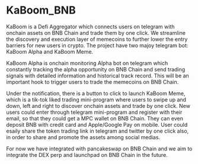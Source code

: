 # KaBoom_BNB
KaBoom is a Defi Aggregator which connects users on telegram with onchain assets on BNB Chain and trade them by one click. We streamline the discovery and execution layer of memecoins to further lower the entry barriers for new users in crypto. The project have two majoy telegram bot: KaBoom Alpha and KaBoom Meme.

KaBoom Alpha is onchain monitoring Alpha bot on telegram which constantly tracking the alpha opportunity on BNB Chain and send trading signals with detailed information and historical track record. This will be an important hook to trigger users to trade the memecoins on BNB Chain.

Under the notification, there is a button to click to launch KaBoom Meme, which is a tik-tok liked trading mini-program where users to swipe up and down, left and right to discover onchain assets and trade by one click. New users could enter through telegram mini-program and register with their email, so that they could get a MPC wallet on BNB Chain. They can even deposit BNB with credit card and Apple/Google Pay on mobile. User could esaily share the token trading link in telegram and twitter by one click also, in order to share and promote the assets among social medias. 

For now we have integrated with pancakeswap on BNB Chain and we aim to integrate the DEX perp and launchpad on BNB Chain in the future. 
